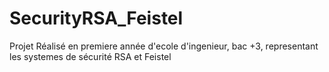 # SecurityRSA_Feistel

Projet Réalisé en premiere année d'ecole d'ingenieur, bac +3, representant les systemes de sécurité RSA et Feistel
